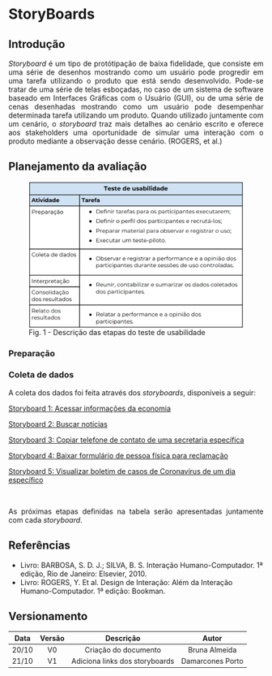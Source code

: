 # StoryBoards

## Introdução
<div>
    <p align = "justify">
    <i>Storyboard</i> é um tipo de protótipação de baixa fidelidade, que consiste em uma série de desenhos mostrando como um usuário pode progredir em uma tarefa utilizando o produto que está sendo desenvolvido. Pode-se tratar de uma série de telas esboçadas, no caso de um sistema de software baseado em Interfaces Gráficas com o Usuário (GUI), ou de uma série de cenas desenhadas mostrando como um usuário pode desempenhar determinada tarefa utilizando um produto. Quando utilizado juntamente com um cenário, o <i>storyboard</i> traz mais detalhes ao cenário escrito e oferece aos stakeholders uma oportunidade de simular uma interação com o produto mediante a observação desse cenário. (ROGERS, et al.)
    </p>
    <p align = "justify">
    </p>
</div>

## Planejamento da avaliação

<figure>
<img align=center width="700" src="../../imagens/tabela_teste_usabilidade.png">
<br>
<figcaption>Fig. 1 - Descrição das etapas do teste de usabilidade</figcaption>
</figure>


### **Preparação**

### **Coleta de dados**
<div>
    <p align = "justify">
    A coleta dos dados foi feita através dos <i>storyboards</i>, disponíveis a seguir:
    </p>
</div>

<p><a href="../storyboard_1">Storyboard 1: Acessar informações da economia</a></p>
<p><a href="../storyboard_2">Storyboard 2: Buscar notícias</a></p>
<p><a href="../storyboard_3">Storyboard 3: Copiar telefone de contato de uma secretaria específica</a></p>
<p><a href="../storyboard_4">Storyboard 4: Baixar formulário de pessoa física para reclamação</a></p>
<p><a href="../storyboard_5">Storyboard 5: Visualizar boletim de casos de Coronavírus de um dia específico</a></p>
<br>
<div>
    <p align = "justify">
    As próximas etapas definidas na tabela serão apresentadas juntamente com cada <i>storyboard</i>.
    </p>
</div>


## Referências

- Livro: BARBOSA, S. D. J.; SILVA, B. S. Interação Humano-Computador. 1ª edição, Rio de Janeiro: Elsevier, 2010.
- Livro: ROGERS, Y. Et al. Design de Interação: Além da Interação Humano-Computador. 1ª edição: Bookman.


## Versionamento

| Data | Versão |           Descrição             |    Autor    |
|:----:|:------:|:-------------------------------:|:-----------:|
|20/10 |V0      |     Criação do documento        |Bruna Almeida|
|21/10 |V1      |  Adiciona links dos storyboards |Damarcones Porto|

